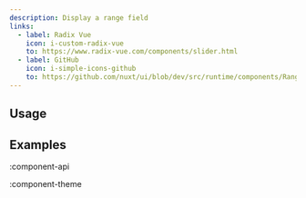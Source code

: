 ```yaml
---
description: Display a range field
links:
  - label: Radix Vue
    icon: i-custom-radix-vue
    to: https://www.radix-vue.com/components/slider.html
  - label: GitHub
    icon: i-simple-icons-github
    to: https://github.com/nuxt/ui/blob/dev/src/runtime/components/Range.vue
---
```


## Usage

## Examples

:component-api

:component-theme
